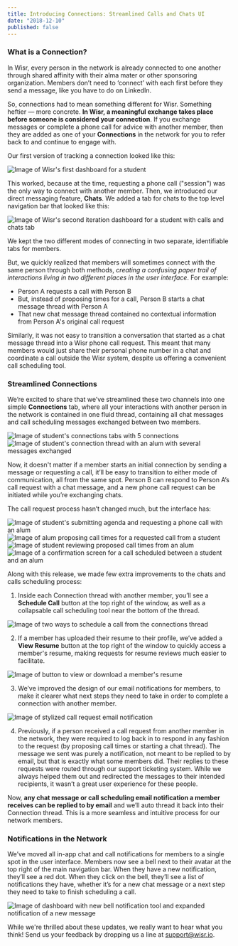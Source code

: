 ```yaml
---
title: Introducing Connections: Streamlined Calls and Chats UI
date: "2018-12-10"
published: false
---
```


### What is a Connection?

In Wisr, every person in the network is already connected to one another through shared affinity with their alma mater or other sponsoring organization. Members don’t need to ‘connect’ with each first before they send a message, like you have to do on LinkedIn. 

So, connections had to mean something different for Wisr. Something heftier — more concrete. **In Wisr, a meaningful exchange takes place before someone is considered your connection**. If you exchange messages or complete a phone call for advice with another member, then they are added as one of your **Connections** in the network for you to refer back to and continue to engage with. 

Our first version of tracking a connection looked like this:

![Image of Wisr's first dashboard for a student](./wisr-dashboard-nav-1.png)

This worked, because at the time, requesting a phone call ("session") was the only way to connect with another member. Then, we introduced our direct messaging feature, **Chats**. We added a tab for chats to the top level navigation bar that looked like this: 

![Image of Wisr's second iteration dashboard for a student with calls and chats tab](./wisr-dashboard-nav-2.png)

We kept the two different modes of connecting in two separate, identifiable tabs for members.

But, we quickly realized that members will sometimes connect with the same person through both methods, _creating a confusing paper trail of interactions living in two different places in the user interface_. For example:

 - Person A requests a call with Person B
 - But, instead of proposing times for a call, Person B starts a chat message thread with Person A
 - That new chat message thread contained no contextual information from Person A's original call request

Similarly, it was not easy to transition a conversation that started as a chat message thread into a Wisr phone call request. This meant that many members would just share their personal phone number in a chat and coordinate a call outside the Wisr system, despite us offering a convenient call scheduling tool.

### Streamlined Connections

We’re excited to share that we’ve streamlined these two channels into one simple **Connections** tab, where all your interactions with another person in the network is contained in one fluid thread, containing all chat messages and call scheduling messages exchanged between two members. 

![Image of student's connections tabs with 5 connections](./connections-tab-overview.png)
![Image of student's connection thread with an alum with several messages exchanged](./connection-thread-activity-4.png)

Now, it doesn't matter if a member starts an initial connection by sending a message or requesting a call, it’ll be easy to transition to either mode of communication, all from the same spot. Person B can respond to Person A’s call request with a chat message, and a new phone call request can be initiated while you’re exchanging chats. 

The call request process hasn’t changed much, but the interface has: 

![Image of student's submitting agenda and requesting a phone call with an alum](./request-a-call-agenda-complete.png)
![Image of alum proposing call times for a requested call from a student](./propose-call-times.png)
![Image of student reviewing proposed call times from an alum](./choose-a-time.png)
![Image of a confirmation screen for a call scheduled between a student and an alum](./call-scheduled-confirmation.png)

Along with this release, we made few extra improvements to the chats and calls scheduling process:

1. Inside each Connection thread with another member, you’ll see a **Schedule Call** button at the top right of the window, as well as a collapsable call scheduling tool near the bottom of the thread.

![Image of two ways to schedule a call from the connections thread](./highlight-schedule-a-call.png)

2. If a member has uploaded their resume to their profile, we’ve added a **View Resume** button at the top right of the window to quickly access a member's resume, making requests for resume reviews much easier to facilitate. 

![Image of button to view or download a member's resume](./view-resume.png)

3. We’ve improved the design of our email notifications for members, to make it clearer what next steps they need to take in order to complete a connection with another member.

![Image of stylized call request email notification](./call-request-email-notification.png)

4. Previously, if a person received a call request from another member in the network, they were required to log back in to respond in any fashion to the request (by proposing call times or starting a chat thread). The message we sent was purely a notification, not meant to be replied to by email, but that is exactly what some members did. Their replies to these requests were routed through our support ticketing system. While we always helped them out and redirected the messages to their intended recipients, it wasn’t a great user experience for these people.

Now, **any chat message or call scheduling email notification a member receives can be replied to by email** and we’ll auto thread it back into their Connection thread. This is a more seamless and intuitive process for our network members.

### Notifications in the Network

We’ve moved all in-app chat and call notifications for members to a single spot in the user interface. Members now see a bell next to their avatar at the top right of the main navigation bar. When they have a new notification, they’ll see a red dot. When they click on the bell, they’ll see a list of notifications they have, whether it’s for a new chat message or a next step they need to take to finish scheduling a call.

![Image of dashboard with new bell notification tool and expanded notification of a new message](./dashboard-bell-notification-expanded.png)

While we're thrilled about these updates, we really want to hear what you think! Send us your feedback by dropping us a line at <a href="support@wisr.io">support@wisr.io</a>.
